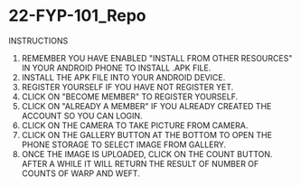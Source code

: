 # 22-FYP-101_Repo
INSTRUCTIONS


1. REMEMBER YOU HAVE ENABLED "INSTALL FROM OTHER RESOURCES" IN YOUR ANDROID PHONE TO INSTALL .APK FILE.
2. INSTALL THE APK FILE INTO YOUR ANDROID DEVICE.
3. REGISTER YOURSELF IF YOU HAVE NOT REGISTER YET.
4. CLICK ON "BECOME MEMBER"  TO REGISTER YOURSELF.
5. CLICK ON "ALREADY A MEMBER" IF YOU ALREADY CREATED THE ACCOUNT SO YOU CAN LOGIN.
6. CLICK ON THE CAMERA TO TAKE PICTURE FROM CAMERA.
7. CLICK ON THE GALLERY BUTTON AT THE BOTTOM TO OPEN THE PHONE STORAGE TO SELECT IMAGE FROM GALLERY.
8. ONCE THE IMAGE IS UPLOADED, CLICK ON THE COUNT BUTTON. AFTER A WHILE IT WILL RETURN THE RESULT OF NUMBER OF COUNTS OF WARP AND WEFT.
